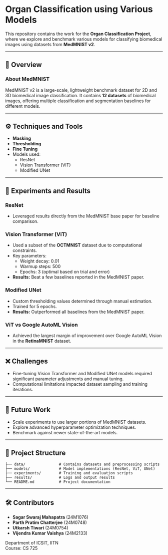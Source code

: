 
# Organ Classification using Various Models

This repository contains the work for the **Organ Classification Project**, where we explore and benchmark various models for classifying biomedical images using datasets from **MedMNIST v2**. 

---

## 📜 Overview

### About MedMNIST
MedMNIST v2 is a large-scale, lightweight benchmark dataset for 2D and 3D biomedical image classification. It contains **12 datasets** of biomedical images, offering multiple classification and segmentation baselines for different models.

---

## ⚙️ Techniques and Tools

- **Masking**
- **Thresholding**
- **Fine Tuning**
- Models used:
  - ResNet
  - Vision Transformer (ViT)
  - Modified UNet

---

## 🔬 Experiments and Results

### ResNet
- Leveraged results directly from the MedMNIST base paper for baseline comparison.

### Vision Transformer (ViT)
- Used a subset of the **OCTMNIST** dataset due to computational constraints.
- Key parameters:
  - Weight decay: 0.01
  - Warmup steps: 500
  - Epochs: 3 (optimal based on trial and error)
- **Results:** Beat a few baselines reported in the MedMNIST paper.

### Modified UNet
- Custom thresholding values determined through manual estimation.
- Trained for 5 epochs.
- **Results:** Outperformed all baselines from the MedMNIST paper.

### ViT vs Google AutoML Vision
- Achieved the largest margin of improvement over Google AutoML Vision in the **RetinaMNIST** dataset.

---

## ❌ Challenges

- Fine-tuning Vision Transformer and Modified UNet models required significant parameter adjustments and manual tuning.
- Computational limitations impacted dataset sampling and training iterations.

---

## 🚀 Future Work

- Scale experiments to use larger portions of MedMNIST datasets.
- Explore advanced hyperparameter optimization techniques.
- Benchmark against newer state-of-the-art models.

---

## 📂 Project Structure

```
├── data/               # Contains datasets and preprocessing scripts
├── models/             # Model implementations (ResNet, ViT, UNet)
├── experiments/        # Training and evaluation scripts
├── results/            # Logs and output results
└── README.md           # Project documentation
```

---

## 🛠️ Contributors

- **Sagar Swaraj Mahapatra** (24M1076)
- **Parth Pratim Chatterjee** (24M0748)
- **Utkarsh Tiwari** (24M0754)
- **Vijendra Kumar Vaishya** (24M2133)

Department of ICSIT, IITN  
Course: CS 725
